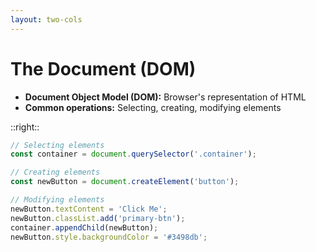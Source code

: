 ```yaml
---
layout: two-cols
---
```


# The Document (DOM)

<v-clicks>

- **Document Object Model (DOM):** Browser's representation of HTML
- **Common operations:** Selecting, creating, modifying elements

</v-clicks>

::right::

```js {all|1-2|4-5|7-11|all}
// Selecting elements
const container = document.querySelector('.container');

// Creating elements
const newButton = document.createElement('button');

// Modifying elements
newButton.textContent = 'Click Me';
newButton.classList.add('primary-btn');
container.appendChild(newButton);
newButton.style.backgroundColor = '#3498db';
```